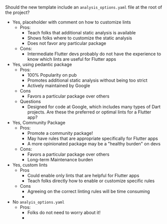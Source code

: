 Should the new template include an `analysis_options.yaml` file at the root of the project?

- Yes, placeholder with comment on how to customize lints
    - Pros:
        - Teach folks that additional static analysis is available
        - Shows folks where to customize the static analysis
        - Does not favor any particular package
    - Cons:
        - Intermediate Flutter devs probably do not have the experience to know which lints are useful for Flutter apps
- Yes, using pedantic package
    - Pros:
        - 100% Popularity on pub
        - Promotes additional static analysis without being too strict
        - Actively maintained by Google
    - Cons
        - Favors a particular package over others
    - Questions
        - Designed for code at Google, which includes many types of Dart projects. Are these the preferred or optimal lints for a Flutter app?
- Yes, Community Package
    - Pros:
        - Promote a community package!
        - May have rules that are appropriate specifically for Flutter apps
        - A more opinionated package may be a "healthy burden" on devs
    - Cons:
        - Favors a particular package over others
        - Long-term Maintenance burden
- Yes, custom lints
    - Pros
        - Could enable only lints that are helpful for Flutter apps
        - Teach folks directly how to enable or customize specific rules
    - Cons
        - Agreeing on the correct linting rules will be time consuming
        -
- No `analyis_options.yaml`
    - Pros:
        - Folks do not need to worry about it!
        -   

